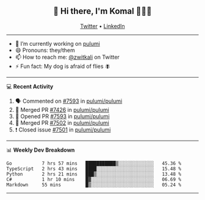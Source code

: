 <h2 align="center"> 👋 Hi there, I'm Komal 🧑🏾‍💻 </h2>
<p align="center">
    <a href="https://twitter.com/zwitkali">Twitter</a> •
    <a href="https://www.linkedin.com/in/komal-ali/">LinkedIn</a>
</p>

--------

- 🔭 I’m currently working on [pulumi](https://github.com/pulumi/pulumi)
- 😄 Pronouns: they/them
- 📫 How to reach me: [@zwitkali](https://twitter.com/zwitkali) on Twitter
- ⚡ Fun fact: My dog is afraid of flies 🪰

--------
💻 **Recent Activity**

<!--START_SECTION:activity-->
1. 🗣 Commented on [#7593](https://github.com/pulumi/pulumi/issues/7593) in [pulumi/pulumi](https://github.com/pulumi/pulumi)
2. 🎉 Merged PR [#7426](https://github.com/pulumi/pulumi/pull/7426) in [pulumi/pulumi](https://github.com/pulumi/pulumi)
3. 💪 Opened PR [#7593](https://github.com/pulumi/pulumi/pull/7593) in [pulumi/pulumi](https://github.com/pulumi/pulumi)
4. 🎉 Merged PR [#7502](https://github.com/pulumi/pulumi/pull/7502) in [pulumi/pulumi](https://github.com/pulumi/pulumi)
5. ❗️ Closed issue [#7501](https://github.com/pulumi/pulumi/issues/7501) in [pulumi/pulumi](https://github.com/pulumi/pulumi)
<!--END_SECTION:activity-->

--------

📊 **Weekly Dev Breakdown**
<!--START_SECTION:waka-->
```text
Go           7 hrs 57 mins   ███████████▒░░░░░░░░░░░░░   45.36 % 
TypeScript   2 hrs 43 mins   ████░░░░░░░░░░░░░░░░░░░░░   15.48 % 
Python       2 hrs 21 mins   ███▒░░░░░░░░░░░░░░░░░░░░░   13.48 % 
C#           1 hr 10 mins    █▓░░░░░░░░░░░░░░░░░░░░░░░   06.69 % 
Markdown     55 mins         █▒░░░░░░░░░░░░░░░░░░░░░░░   05.24 % 
```
<!--END_SECTION:waka-->

--------